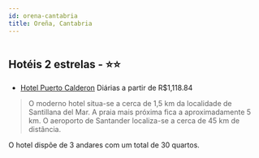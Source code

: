 ```yaml
---
id: orena-cantabria
title: Oreña, Cantabria
---
```


<center><img src="http://photos.hotelbeds.com/giata/00/008743/008743a_hb_a_001.jpg" alt="" /></center>


## Hotéis 2 estrelas - ⭐️⭐️

-    [Hotel Puerto Calderon](https://www.hurb.com/hoteis/orena/hotel-puerto-calderon-JNP-JP980421?cmp=18055) Diárias a partir de R$1,118.84
   > O moderno hotel situa-se a cerca de 1,5 km da localidade de Santillana del Mar. A praia mais próxima fica a aproximadamente 5 km. O aeroporto de Santander localiza-se a cerca de 45 km de distância.

O hotel dispõe de 3 andares com um total de 30 quartos. 
